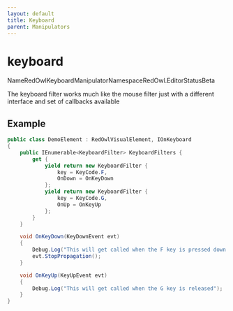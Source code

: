 ```yaml
---
layout: default
title: Keyboard
parent: Manipulators
---
```


# keyboard

NameRedOwlKeyboardManipulatorNamespaceRedOwl.EditorStatusBeta

The keyboard filter works much like the mouse filter just with a different interface and set of callbacks available

## Example

```csharp
public class DemoElement : RedOwlVisualElement, IOnKeyboard
{
    public IEnumerable<KeyboardFilter> KeyboardFilters {
        get {
            yield return new KeyboardFilter {
                key = KeyCode.F,
                OnDown = OnKeyDown
            };
            yield return new KeyboardFilter {
                key = KeyCode.G,
                OnUp = OnKeyUp
            };
        }
    }

    void OnKeyDown(KeyDownEvent evt)
    {
        Debug.Log("This will get called when the F key is pressed down or held down");
        evt.StopPropagation();
    }

    void OnKeyUp(KeyUpEvent evt)
    {
        Debug.Log("This will get called when the G key is released");
    }
}
```

